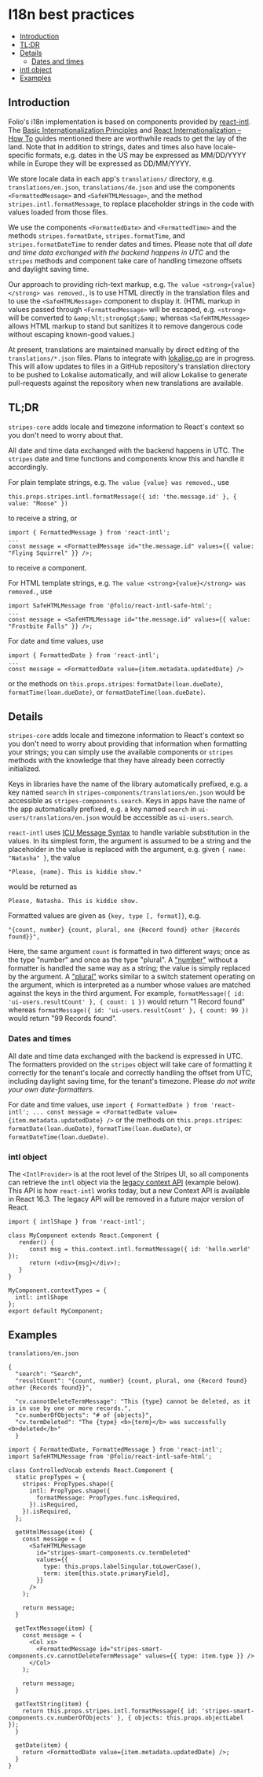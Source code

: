 # I18n best practices

<!-- ../../okapi/doc/md2toc -l 2 i18n.md -->
* [Introduction](#introduction)
* [TL;DR](#tldr)
* [Details](#details)
    * [Dates and times](#dates-and-times)
* [intl object](#intl-object)
* [Examples](#examples)


## Introduction

Folio's i18n implementation is based on components provided by [react-intl](https://github.com/yahoo/react-intl). The [Basic Internationalization Principles](https://formatjs.io/guides/basic-i18n/) and [React Internationalization – How To](https://www.smashingmagazine.com/2017/01/internationalizing-react-apps/) guides mentioned there are worthwhile reads to get the lay of the land. Note that in addition to strings, dates and times also have locale-specific formats, e.g. dates in the US may be expressed as MM/DD/YYYY while in Europe they will be expressed as DD/MM/YYYY.

We store locale data in each app's `translations/` directory, e.g. `translations/en.json`, `translations/de.json` and use the components `<FormattedMessage>` and `<SafeHTMLMessage>`, and the method `stripes.intl.formatMessage`, to replace placeholder strings in the code with values loaded from those files.

We use the components `<FormattedDate>` and `<FormattedTime>` and the methods `stripes.formatDate`, `stripes.formatTime`, and `stripes.formatDateTime` to render dates and times. Please note that *all date and time data exchanged with the backend happens in UTC* and the `stripes` methods and component take care of handling timezone offsets and daylight saving time.

Our approach to providing rich-text markup, e.g. `The value <strong>{value}</strong> was removed.`, is to use HTML directly in the translation files and to use the `<SafeHTMLMessage>` component to display it. (HTML markup in values passed through `<FormattedMessage>` will be escaped, e.g. `<strong>` will be converted to `&amp;%lt;strong&gt;&amp;` whereas `<SafeHTMLMessage>` allows HTML markup to stand but sanitizes it to remove dangerous code without escaping known-good values.)

At present, translations are maintained manually by direct editing of the `translations/*.json` files. Plans to integrate with [lokalise.co](https://lokalise.co/) are in progress. This will allow updates to files in a GitHub repository's translation directory to be pushed to Lokalise automatically, and will allow Lokalise to generate pull-requests against the repository when new translations are available.


## TL;DR

`stripes-core` adds locale and timezone information to React's context so you don't need to worry about that.

All date and time data exchanged with the backend happens in UTC. The `stripes` date and time functions and components know this and handle it accordingly.

For plain template strings, e.g. `The value {value} was removed.`, use
```
this.props.stripes.intl.formatMessage({ id: 'the.message.id' }, { value: "Moose" })
```
to receive a string, or
```
import { FormattedMessage } from 'react-intl';
...
const message = <FormattedMessage id="the.message.id" values={{ value: "Flying Squirrel" }} />;
```
to receive a component.

For HTML template strings, e.g. `The value <strong>{value}</strong> was removed.`, use
```
import SafeHTMLMessage from '@folio/react-intl-safe-html';
...
const message = <SafeHTMLMessage id="the.message.id" values={{ value: "Frostbite Falls" }} />;
```

For date and time values, use
```
import { FormattedDate } from 'react-intl';
...
const message = <FormattedDate value={item.metadata.updatedDate} />
```
or the methods on `this.props.stripes`: `formatDate(loan.dueDate)`, `formatTime(loan.dueDate)`, or `formatDateTime(loan.dueDate)`.


## Details

`stripes-core` adds locale and timezone information to React's context so you don't need to worry about providing that information when formatting your strings; you can simply use the available components or `stripes` methods with the knowledge that they have already been correctly initialized.

Keys in libraries have the name of the library automatically prefixed, e.g. a key named `search` in `stripes-components/translations/en.json` would be accessible as `stripes-components.search`. Keys in apps have the name of the app automatically prefixed, e.g. a key named `search` in `ui-users/translations/en.json` would be accessible as `ui-users.search`.

`react-intl` uses [ICU Message Syntax](https://formatjs.io/guides/message-syntax/) to handle variable substitution in the values. In its simplest form, the argument is assumed to be a string and the placeholder in the value is replaced with the argument, e.g. given `{ name: "Natasha" }`, the value

```
"Please, {name}. This is kiddie show."
```
would be returned as
```
Please, Natasha. This is kiddie show.
```
Formatted values are given as `{key, type [, format]}`, e.g.
```
"{count, number} {count, plural, one {Record found} other {Records found}}",
```
Here, the same argument `count` is formatted in two different ways; once as the type "number" and once as the type "plural". A ["number"](https://formatjs.io/guides/message-syntax/#number-type) without a formatter is handled the same way as a string; the value is simply replaced by the argument. A ["plural"](https://formatjs.io/guides/message-syntax/#plural-format) works similar to a switch statement operating on the argument, which is interpreted as a number whose values are matched against the keys in the third argument. For example, `formatMessage({ id: 'ui-users.resultCount' }, { count: 1 })` would return "1 Record found" whereas `formatMessage({ id: 'ui-users.resultCount' }, { count: 99 })` would return "99 Records found".

### Dates and times

All date and time data exchanged with the backend is expressed in UTC. The formatters provided on the `stripes` object will take care of formatting it correctly for the tenant's locale and correctly handling the offset from UTC, including daylight saving time, for the tenant's timezone. Please *do not write your own date-formatters*.

For date and time values, use `import { FormattedDate } from 'react-intl'; ... const message = <FormattedDate value={item.metadata.updatedDate} />` or the methods on `this.props.stripes`: `formatDate(loan.dueDate)`, `formatTime(loan.dueDate)`, or `formatDateTime(loan.dueDate)`.

### intl object

The `<IntlProvider>` is at the root level of the Stripes UI, so all components can retrieve the `intl` object via the [legacy context API](https://reactjs.org/docs/legacy-context.html) (example below). This API is how `react-intl` works today, but a new Context API is available in React 16.3. The legacy API will be removed in a future major version of React.

```
import { intlShape } from 'react-intl';

class MyComponent extends React.Component {
   render() {
      const msg = this.context.intl.formatMessage({ id: 'hello.world' });
      return (<div>{msg}</div>);
   }
}

MyComponent.contextTypes = {
  intl: intlShape
};
export default MyComponent;
```

## Examples

`translations/en.json`
```
{
  "search": "Search",
  "resultCount": "{count, number} {count, plural, one {Record found} other {Records found}}",

  "cv.cannotDeleteTermMessage": "This {type} cannot be deleted, as it is in use by one or more records.",
  "cv.numberOfObjects": "# of {objects}",
  "cv.termDeleted": "The {type} <b>{term}</b> was successfully <b>deleted</b>"
  }
```

```
import { FormattedDate, FormattedMessage } from 'react-intl';
import SafeHTMLMessage from '@folio/react-intl-safe-html';

class ControlledVocab extends React.Component {
  static propTypes = {
    stripes: PropTypes.shape({
      intl: PropTypes.shape({
        formatMessage: PropTypes.func.isRequired,
      }).isRequired,
    }).isRequired,
  };

  getHtmlMessage(item) {
    const message = (
      <SafeHTMLMessage
        id="stripes-smart-components.cv.termDeleted"
        values={{
          type: this.props.labelSingular.toLowerCase(),
          term: item[this.state.primaryField],
        }}
      />
    );

    return message;
  }

  getTextMessage(item) {
    const message = (
      <Col xs>
        <FormattedMessage id="stripes-smart-components.cv.cannotDeleteTermMessage" values={{ type: item.type }} />
      </Col>
    );

    return message;
  }

  getTextString(item) {
    return this.props.stripes.intl.formatMessage({ id: 'stripes-smart-components.cv.numberOfObjects' }, { objects: this.props.objectLabel });
  }

  getDate(item) {
    return <FormattedDate value={item.metadata.updatedDate} />;
  }
}
```
